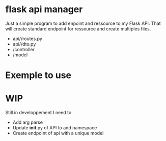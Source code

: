 # flask api manager

Just a simple program to add enpoint and ressource to my Flask API.
That will create standard endpoint for ressource and create multiples files.

- api/<bundle>/routes.py
- api/<bundle>/dto.py
- <bundle>/controller
- <bundle>/model


# Exemple to use 


# WIP 

Still in developpement I need to 

- Add arg parse
- Update __init__.py of API to add namespace
- Create endpoint of api with a unique model



